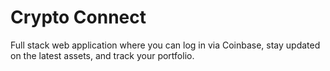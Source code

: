 # Crypto Connect
Full stack web application where you can log in via Coinbase, stay updated on the latest assets, and track your portfolio.
